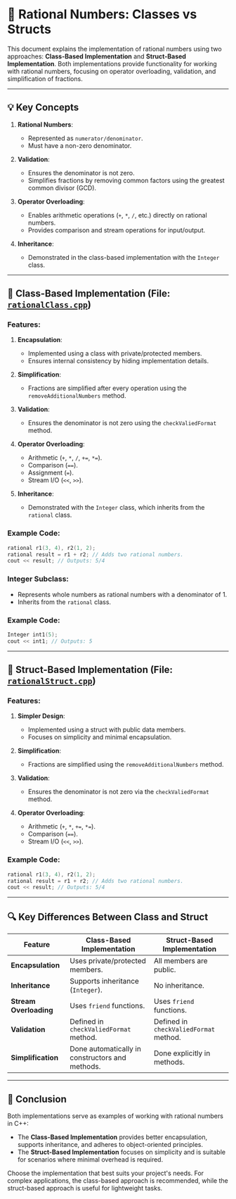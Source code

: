 # 📘 Rational Numbers: Classes vs Structs

This document explains the implementation of rational numbers using two approaches: **Class-Based Implementation** and **Struct-Based Implementation**. Both implementations provide functionality for working with rational numbers, focusing on operator overloading, validation, and simplification of fractions.

---

## 💡 Key Concepts

1. **Rational Numbers**:
   - Represented as `numerator/denominator`.
   - Must have a non-zero denominator.

2. **Validation**:
   - Ensures the denominator is not zero.
   - Simplifies fractions by removing common factors using the greatest common divisor (GCD).

3. **Operator Overloading**:
   - Enables arithmetic operations (`+`, `*`, `/`, etc.) directly on rational numbers.
   - Provides comparison and stream operations for input/output.

4. **Inheritance**:
   - Demonstrated in the class-based implementation with the `Integer` class.

---

## 📂 Class-Based Implementation (File: [`rationalClass.cpp`](https://github.com/0marwalied/Data-Structures-Book/blob/828547b6a6c037ce74f6379f907860609b9f7714/Intro/rationalClass.cpp))

### Features:
1. **Encapsulation**:
   - Implemented using a class with private/protected members.
   - Ensures internal consistency by hiding implementation details.

2. **Simplification**:
   - Fractions are simplified after every operation using the `removeAdditionalNumbers` method.

3. **Validation**:
   - Ensures the denominator is not zero using the `checkValiedFormat` method.

4. **Operator Overloading**:
   - Arithmetic (`+`, `*`, `/`, `+=`, `*=`).
   - Comparison (`==`).
   - Assignment (`=`).
   - Stream I/O (`<<`, `>>`).

5. **Inheritance**:
   - Demonstrated with the `Integer` class, which inherits from the `rational` class.

### Example Code:
```cpp
rational r1(3, 4), r2(1, 2);
rational result = r1 + r2; // Adds two rational numbers.
cout << result; // Outputs: 5/4
```

### Integer Subclass:
- Represents whole numbers as rational numbers with a denominator of 1.
- Inherits from the `rational` class.

### Example Code:
```cpp
Integer int1(5);
cout << int1; // Outputs: 5
```

---

## 📂 Struct-Based Implementation (File: [`rationalStruct.cpp`](https://github.com/0marwalied/Data-Structures-Book/blob/828547b6a6c037ce74f6379f907860609b9f7714/Intro/rationalStruct.cpp))

### Features:
1. **Simpler Design**:
   - Implemented using a struct with public data members.
   - Focuses on simplicity and minimal encapsulation.

2. **Simplification**:
   - Fractions are simplified using the `removeAdditionalNumbers` method.

3. **Validation**:
   - Ensures the denominator is not zero via the `checkValiedFormat` method.

4. **Operator Overloading**:
   - Arithmetic (`+`, `*`, `+=`, `*=`).
   - Comparison (`==`).
   - Stream I/O (`<<`, `>>`).

### Example Code:
```cpp
rational r1(3, 4), r2(1, 2);
rational result = r1 + r2; // Adds two rational numbers.
cout << result; // Outputs: 5/4
```

---

## 🔍 Key Differences Between Class and Struct

| Feature                | Class-Based Implementation            | Struct-Based Implementation         |
|------------------------|----------------------------------------|--------------------------------------|
| **Encapsulation**      | Uses private/protected members.       | All members are public.             |
| **Inheritance**        | Supports inheritance (`Integer`).     | No inheritance.                     |
| **Stream Overloading** | Uses `friend` functions.              | Uses `friend` functions.            |
| **Validation**         | Defined in `checkValiedFormat` method.| Defined in `checkValiedFormat` method. |
| **Simplification**     | Done automatically in constructors and methods. | Done explicitly in methods.         |

---

## 🧩 Conclusion

Both implementations serve as examples of working with rational numbers in C++:

- The **Class-Based Implementation** provides better encapsulation, supports inheritance, and adheres to object-oriented principles.
- The **Struct-Based Implementation** focuses on simplicity and is suitable for scenarios where minimal overhead is required.

Choose the implementation that best suits your project's needs. For complex applications, the class-based approach is recommended, while the struct-based approach is useful for lightweight tasks.